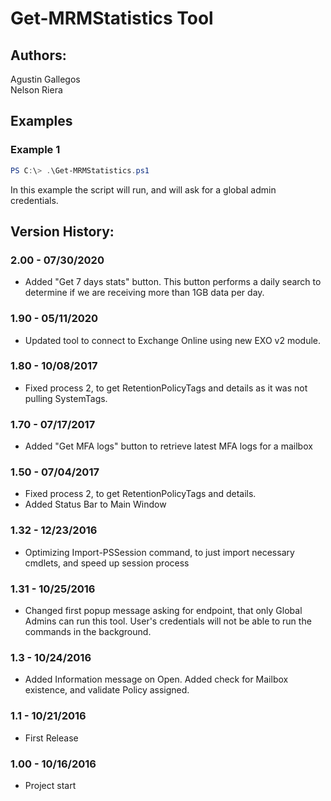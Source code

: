 ﻿# Get-MRMStatistics Tool

## Authors:  
Agustin Gallegos  
Nelson Riera  

## Examples  
### Example 1  
```powershell
PS C:\> .\Get-MRMStatistics.ps1
```
In this example the script will run, and will ask for a global admin credentials.  

## Version History:  
### 2.00 - 07/30/2020
 - Added "Get 7 days stats" button. This button performs a daily search to determine if we are receiving more than 1GB data per day. 
### 1.90 - 05/11/2020
 - Updated tool to connect to Exchange Online using new EXO v2 module.
### 1.80 - 10/08/2017
 - Fixed process 2, to get RetentionPolicyTags and details as it was not pulling SystemTags.
### 1.70 - 07/17/2017
 - Added "Get MFA logs" button to retrieve latest MFA logs for a mailbox
### 1.50 - 07/04/2017
 - Fixed process 2, to get RetentionPolicyTags and details.
 - Added Status Bar to Main Window
### 1.32 - 12/23/2016
 - Optimizing Import-PSSession command, to just import necessary cmdlets, and speed up session process
### 1.31 - 10/25/2016
 - Changed first popup message asking for endpoint, that only Global Admins can run this tool. User's credentials will not be able to run the commands in the background.
### 1.3  - 10/24/2016
 - Added Information message on Open. Added check for Mailbox existence, and validate Policy assigned.    
### 1.1  - 10/21/2016
 - First Release
###	1.00 - 10/16/2016
 - Project start
